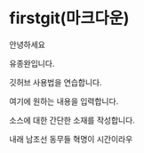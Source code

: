 # firstgit(마크다운)
안녕하세요 

유종완입니다.

깃허브 사용법을 연습합니다.

여기에 원하는 내용을 입력합니다.

소스에 대한 간단한 소재를 작성합니다.

내래 남조선 동무들 혁명이 시간이라우

